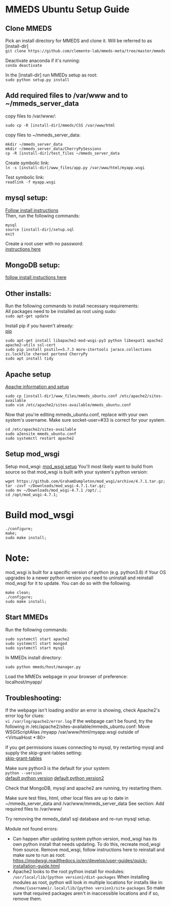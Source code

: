 # MMEDS Ubuntu Setup Guide
## Clone MMEDS
Pick an install directory for MMEDS and clone it. Will be referred to as [install-dir]\
`git clone https://github.com/clemente-lab/mmeds-meta/tree/master/mmeds`

Deactivate anaconda if it's running:\
`conda deactivate`

In the [install-dir] run MMEDs setup as root:\
`sudo python setup.py install`

## Add required files to /var/www and to ~/mmeds_server_data
copy files to /var/www/:
```
sudo cp -R [install-dir]/mmeds/CSS /var/www/html
```

copy files to ~/mmeds_server_data:
```
mkdir ~/mmeds_server_data
mkdir ~/mmeds_server_data/CherryPySessions
cp -R [install-dir]/test_files ~/mmeds_server_data
```

Create symbolic link:\
`ln -s [install-dir]/www_files/app.py /var/www/html/myapp.wsgi`

Test symbolic link:\
`readlink -f myapp.wsgi`

## mysql setup:
[Follow install instructions](https://dev.mysql.com/doc/mysql-installation-excerpt/5.7/en/)\
Then, run the following commands:
```
mysql
source [install-dir]/setup.sql
exit
```

Create a root user with no password:\
[instructions here](https://www.digitalocean.com/community/tutorials/how-to-create-a-new-user-and-grant-permissions-in-mysql)

## MongoDB setup:
[follow install instuctions here](https://docs.mongodb.com/manual/installation/)

## Other installs:
Run the following commands to install necessary requirements:\
All packages need to be installed as root using sudo:\
`sudo apt-get update`

Install pip if you haven't already:\
[pip](https://linuxize.com/post/how-to-install-pip-on-ubuntu-20.04/)

```
sudo apt-get install libapache2-mod-wsgi-py3 python libexpat1 apache2 apache2-utils ssl-cert
sudo pip install psutil==5.7.3 more-itertools jaraco.collections zc.lockfile cheroot portend CherryPy
sudo apt install tidy
```

## Apache setup
[Apache information and setup](https://ubuntu.com/tutorials/install-and-configure-apache#1-overview)

```
sudo cp [install-dir]/www_files/mmeds_ubuntu.conf /etc/apache2/sites-available
sudo vim /etc/apache2/sites-available/mmeds_ubuntu.conf
```
Now that you're editing mmeds_ubuntu.conf, replace  <username> with your own system's username.
Make sure socket-user=#33 is correct for your system.
```
cd /etc/apache2/sites-available
sudo a2ensite mmeds_ubuntu.conf
sudo systemctl restart apache2
```

## Setup mod_wsgi
Setup mod_wsgi:
[mod_wsgi setup](https://modwsgi.readthedocs.io/en/master/user-guides/quick-installation-guide.html)
You'll most likely want to build from source so that mod_wsgi is built with your system's python version:

```
wget https://github.com/GrahamDumpleton/mod_wsgi/archive/4.7.1.tar.gz;
tar -zxvf ~/Downloads/mod_wsgi-4.7.1.tar.gz;
sudo mv ~/Downloads/mod_wsgi-4.7.1 /opt/.;
cd /opt/mod_wsgi-4.7.1;
```

# Build mod_wsgi
```
./configure;
make;
sudo make install;
```

# Note:
mod_wsgi is built for a specific version of python (e.g. python3.8) if
Your OS upgrades to a newer python version you need to uninstall and reinstall mod_wsgi for it to update.
You can do so with the following.

```
make clean;
./configure;
sudo make install;
```

## Start MMEDs
Run the following commands:
```
sudo systemctl start apache2
sudo systemctl start mongod
sudo systemctl start mysql
```

In MMEDs install directory:
```
sudo python mmeds/host/manager.py
```

Load the MMEDs webpage in your browser of preference:\
localhost/myapp/


## Troubleshooting:
If the webpage isn't loading and/or an error is showing, check Apache2's error log for clues:\
`vi /var/log/apache2/error.log`
If the webpage can't be found, try the following in /etc/apache2/sites-available/mmeds_ubuntu.conf:
Move WSGIScriptAlias /myapp /var/www/html/myapp.wsgi outside of <VirtualHost *:80>


If you get permissions issues connecting to mysql, try restarting mysql and supply the skip-grant-tables setting:\
[skip-grant-tables](https://www.oreilly.com/library/view/mysql-8-cookbook/9781788395809/6ea03335-6ff2-4d4f-a008-48c8cf88fd01.xhtml)

Make sure python3 is the default for your system:\
`python --version`\
[default python version](https://unix.stackexchange.com/questions/410579/change-the-python3-default-version-in-ubuntu)
[default python version2](https://dev.to/serhatteker/how-to-upgrade-to-python-3-7-on-ubuntu-18-04-18-10-5hab)

Check that MongoDB, mysql and apache2 are running, try restarting them.

Make sure test files, html, other local files are up to date in ~/mmeds_server_data and /var/www/mmeds_server_data
See section: Add required files to /var/www/

Try removing the mmeds_data1 sql database and re-run mysql setup.

Module not found errors:
   - Can happen after updating system python version, mod_wsgi has its own python install that needs updating. To do this, recreate mod_wsgi from source.
    Remove mod_wsgi, follow instructions here to reinstall and make sure to run as root: https://modwsgi.readthedocs.io/en/develop/user-guides/quick-installation-guide.html
   - Apache2 looks to the root python install for modules: `/usr/local/lib/{python version}/dist-packages`
   When installing modules as root, python will look in multiple locations for installs like in: `/home/{username}/.local/lib/{python version}/site-packages`
   So make sure that required packages aren't in inaccessible locations and if so, remove them.

